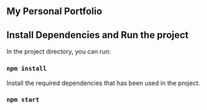 ## My Personal Portfolio

## Install Dependencies and Run the project

In the project directory, you can run:

### `npm install`

Install the required dependencies that has been used in the project.

### `npm start`
